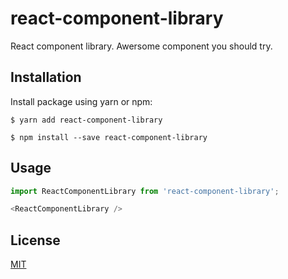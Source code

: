 # react-component-library

React component library. Awersome component you should try.

## Installation

Install package using yarn or npm:

`$ yarn add react-component-library`

`$ npm install --save react-component-library`

## Usage 

```js
import ReactComponentLibrary from 'react-component-library';

<ReactComponentLibrary />
```

## License

[MIT](LICENSE)

[license-url]: LICENSE

[license-image]: https://img.shields.io/github/license/mashape/apistatus.svg

[capture]: capture.png
